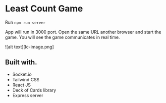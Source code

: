 # Least Count Game

Run `npm run server`

App will run in 3000 port. Open the same URL another browser and start the game. You will see the game communicates in real time.

![alt text][lc-image.png]

## Built with.

- Socket.io
- Tailwind CSS
- React JS
- Deck of Cards library
- Express server

